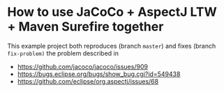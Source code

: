 # How to use JaCoCo + AspectJ LTW + Maven Surefire together

This example project both reproduces (branch `master`) and fixes (branch `fix-problem)` the problem described in
  * https://github.com/jacoco/jacoco/issues/909
  * https://bugs.eclipse.org/bugs/show_bug.cgi?id=549438
  * https://github.com/eclipse/org.aspectj/issues/68
